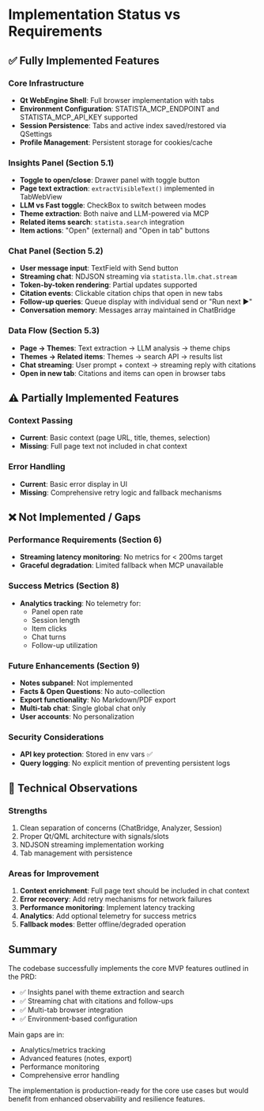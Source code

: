 # Implementation Status vs Requirements

## ✅ Fully Implemented Features

### Core Infrastructure
- **Qt WebEngine Shell**: Full browser implementation with tabs
- **Environment Configuration**: STATISTA_MCP_ENDPOINT and STATISTA_MCP_API_KEY supported
- **Session Persistence**: Tabs and active index saved/restored via QSettings
- **Profile Management**: Persistent storage for cookies/cache

### Insights Panel (Section 5.1)
- **Toggle to open/close**: Drawer panel with toggle button
- **Page text extraction**: `extractVisibleText()` implemented in TabWebView
- **LLM vs Fast toggle**: CheckBox to switch between modes
- **Theme extraction**: Both naive and LLM-powered via MCP
- **Related items search**: `statista.search` integration
- **Item actions**: "Open" (external) and "Open in tab" buttons

### Chat Panel (Section 5.2)
- **User message input**: TextField with Send button
- **Streaming chat**: NDJSON streaming via `statista.llm.chat.stream`
- **Token-by-token rendering**: Partial updates supported
- **Citation events**: Clickable citation chips that open in new tabs
- **Follow-up queries**: Queue display with individual send or "Run next ▶"
- **Conversation memory**: Messages array maintained in ChatBridge

### Data Flow (Section 5.3)
- **Page → Themes**: Text extraction → LLM analysis → theme chips
- **Themes → Related items**: Themes → search API → results list
- **Chat streaming**: User prompt + context → streaming reply with citations
- **Open in new tab**: Citations and items can open in browser tabs

## ⚠️ Partially Implemented Features

### Context Passing
- **Current**: Basic context (page URL, title, themes, selection)
- **Missing**: Full page text not included in chat context

### Error Handling
- **Current**: Basic error display in UI
- **Missing**: Comprehensive retry logic and fallback mechanisms

## ❌ Not Implemented / Gaps

### Performance Requirements (Section 6)
- **Streaming latency monitoring**: No metrics for < 200ms target
- **Graceful degradation**: Limited fallback when MCP unavailable

### Success Metrics (Section 8)
- **Analytics tracking**: No telemetry for:
  - Panel open rate
  - Session length
  - Item clicks
  - Chat turns
  - Follow-up utilization

### Future Enhancements (Section 9)
- **Notes subpanel**: Not implemented
- **Facts & Open Questions**: No auto-collection
- **Export functionality**: No Markdown/PDF export
- **Multi-tab chat**: Single global chat only
- **User accounts**: No personalization

### Security Considerations
- **API key protection**: Stored in env vars ✅
- **Query logging**: No explicit mention of preventing persistent logs

## 🔧 Technical Observations

### Strengths
1. Clean separation of concerns (ChatBridge, Analyzer, Session)
2. Proper Qt/QML architecture with signals/slots
3. NDJSON streaming implementation working
4. Tab management with persistence

### Areas for Improvement
1. **Context enrichment**: Full page text should be included in chat context
2. **Error recovery**: Add retry mechanisms for network failures
3. **Performance monitoring**: Implement latency tracking
4. **Analytics**: Add optional telemetry for success metrics
5. **Fallback modes**: Better offline/degraded operation

## Summary

The codebase successfully implements the core MVP features outlined in the PRD:
- ✅ Insights panel with theme extraction and search
- ✅ Streaming chat with citations and follow-ups
- ✅ Multi-tab browser integration
- ✅ Environment-based configuration

Main gaps are in:
- Analytics/metrics tracking
- Advanced features (notes, export)
- Performance monitoring
- Comprehensive error handling

The implementation is production-ready for the core use cases but would benefit from enhanced observability and resilience features.